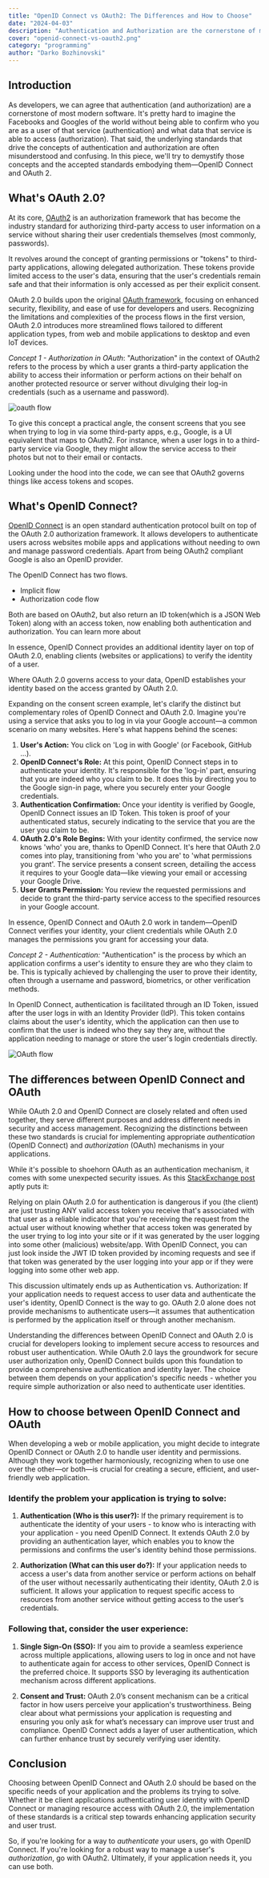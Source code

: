 ```yaml
---
title: "OpenID Connect vs OAuth2: The Differences and How to Choose"
date: "2024-04-03"
description: "Authentication and Authorization are the cornerstone of most modern software, but, these concepts are often misunderstood. In this blog we  try to demystify those concepts and the accepted standards embodying them, that is OpenID Connect and OAuth 2"
cover: "openid-connect-vs-oauth2.png"
category: "programming"
author: "Darko Bozhinovski"
---
```



## Introduction

As developers, we can agree that authentication (and authorization) are a cornerstone of most modern software. It's pretty hard to imagine the Facebooks and Googles of the world without being able to confirm who you are as a user of that service (authentication) and what data that service is able to access (authorization).
That said, the underlying standards that drive the concepts of authentication and authorization are often misunderstood and confusing. In this piece, we'll try to demystify those concepts and the accepted standards embodying them—OpenID Connect and OAuth 2.


## What's OAuth 2.0?


At its core, [OAuth2](https://oauth.net/2/) is an authorization framework that has become the industry standard for authorizing third-party access to user information on a service without sharing their user credentials themselves (most commonly, passwords).

It revolves around the concept of granting permissions or "tokens" to third-party applications, allowing delegated authorization. These tokens provide limited access to the user's data, ensuring that the user's credentials remain safe and that their information is only accessed as per their explicit consent.

OAuth 2.0 builds upon the original [OAuth framework](https://www.oauth.com/oauth2-servers/differences-between-oauth-1-2/), focusing on enhanced security, flexibility, and ease of use for developers and users. Recognizing the limitations and complexities of the process flows in the first version, OAuth 2.0 introduces more streamlined flows tailored to different application types, from web and mobile applications to desktop and even IoT devices.

*Concept 1 - Authorization in OAuth*: "Authorization" in the context of OAuth2 refers to the process by which a user grants a third-party application the ability to access their information or perform actions on their behalf on another protected resource or server without divulging their log-in credentials (such as a username and password).

![oauth flow](./oauth_flow.png)

To give this concept a practical angle, the consent screens that you see when trying to log in via some third-party apps, e.g., Google, is a UI equivalent that maps to OAuth2. For instance, when a user logs in to a third-party service via Google, they might allow the service access to their photos but not to their email or contacts.

Looking under the hood into the code, we can see that OAuth2 governs things like access tokens and scopes.


## What's OpenID Connect?

[OpenID Connect](https://openid.net/developers/how-connect-works/) is an open standard authentication protocol built on top of the OAuth 2.0 authorization framework. It allows developers to authenticate users across websites mobile apps and applications without needing to own and manage password credentials. Apart from being OAuth2 compliant Google is also an OpenID provider.

The OpenID Connect has two flows.
- Implicit flow
- Authorization code flow

Both are based on OAuth2, but also return an ID token(which is a JSON Web Token) along with an access token, now enabling both authentication and authorization. You can learn more about

In essence, OpenID Connect provides an additional identity layer on top of OAuth 2.0, enabling clients (websites or applications) to verify the identity of a user.

Where OAuth 2.0 governs access to your data, OpenID establishes your identity based on the access granted by OAuth 2.0.

Expanding on the consent screen example, let's clarify the distinct but complementary roles of OpenID Connect and OAuth 2.0. Imagine you're using a service that asks you to log in via your Google account—a common scenario on many websites. Here's what happens behind the scenes:

1. **User's Action:** You click on 'Log in with Google' (or Facebook, GitHub ...).
2. **OpenID Connect's Role:** At this point, OpenID Connect steps in to authenticate your identity. It's responsible for the 'log-in' part, ensuring that you are indeed who you claim to be. It does this by directing you to the Google sign-in page, where you securely enter your Google credentials.
3. **Authentication Confirmation:** Once your identity is verified by Google, OpenID Connect issues an ID Token. This token is proof of your authenticated status, securely indicating to the service that you are the user you claim to be.
4. **OAuth 2.0's Role Begins:** With your identity confirmed, the service now knows 'who' you are, thanks to OpenID Connect. It's here that OAuth 2.0 comes into play, transitioning from 'who you are' to 'what permissions you grant'. The service presents a consent screen, detailing the access it requires to your Google data—like viewing your email or accessing your Google Drive.
5. **User Grants Permission:** You review the requested permissions and decide to grant the third-party service access to the specified resources in your Google account.

In essence, OpenID Connect and OAuth 2.0 work in tandem—OpenID Connect verifies your identity, your client credentials while OAuth 2.0 manages the permissions you grant for accessing your data.

*Concept 2 - Authentication:* "Authentication" is the process by which an application confirms a user's identity to ensure they are who they claim to be. This is typically achieved by challenging the user to prove their identity, often through a username and password, biometrics, or other verification methods.

In OpenID Connect, authentication is facilitated through an ID Token, issued after the user logs in with an Identity Provider (IdP). This token contains claims about the user's identity, which the application can then use to confirm that the user is indeed who they say they are, without the application needing to manage or store the user's login credentials directly.


![OAuth flow](./openid_connect_flow.png)


## The differences between OpenID Connect and OAuth

While OAuth 2.0 and OpenID Connect are closely related and often used together, they serve different purposes and address different needs in security and access management. Recognizing the distinctions between these two standards is crucial for implementing appropriate *authentication* (OpenID Connect) and *authorization* (OAuth) mechanisms in your applications.

While it's possible to shoehorn OAuth as an authentication mechanism, it comes with some unexpected security issues. As this [StackExchange post](https://security.stackexchange.com/questions/37818/why-use-openid-connect-instead-of-plain-oauth2) aptly puts it:

Relying on plain OAuth 2.0 for authentication is dangerous if you (the client) are just trusting ANY valid access token you receive that's associated with that user as a reliable indicator that you're receiving the request from the actual user without knowing whether that access token was generated by the user trying to log into your site or if it was generated by the user logging into some other (malicious) website/app.
With OpenID Connect, you can just look inside the JWT ID token provided by incoming requests and see if that token was generated by the user logging into your app or if they were logging into some other web app.

This discussion ultimately ends up as Authentication vs. Authorization: If your application needs to request access to user data and authenticate the user's identity, OpenID Connect is the way to go. OAuth 2.0 alone does not provide mechanisms to authenticate users—it assumes that authentication is performed by the application itself or through another mechanism.

Understanding the differences between OpenID Connect and OAuth 2.0 is crucial for developers looking to implement secure access to resources and robust user authentication. While OAuth 2.0 lays the groundwork for secure user authorization only, OpenID Connect builds upon this foundation to provide a comprehensive authentication and identity layer. The choice between them depends on your application's specific needs - whether you require simple authorization or also need to authenticate user identities.

## How to choose between OpenID Connect and OAuth
When developing a web or mobile application, you might decide to integrate OpenID Connect or OAuth 2.0 to handle user identity and permissions. Although they work together harmoniously, recognizing when to use one over the other—or both—is crucial for creating a secure, efficient, and user-friendly web application.

### Identify the problem your application is trying to solve:

1. **Authentication (Who is this user?):** If the primary requirement is to authenticate the identity of your users - to know who is interacting with your application - you need OpenID Connect. It extends OAuth 2.0 by providing an authentication layer, which enables you to know the permissions and confirms the user's identity behind those permissions.

2. **Authorization (What can this user do?):** If your application needs to access a user's data from another service or perform actions on behalf of the user without necessarily authenticating their identity, OAuth 2.0 is sufficient. It allows your application to request specific access to resources from another service without getting access to the user’s credentials.

### Following that, consider the user experience:
1. **Single Sign-On (SSO):** If you aim to provide a seamless experience across multiple applications, allowing users to log in once and not have to authenticate again for access to other services, OpenID Connect is the preferred choice. It supports SSO by leveraging its authentication mechanism across different applications.

2. **Consent and Trust:** OAuth 2.0’s consent mechanism can be a critical factor in how users perceive your application's trustworthiness. Being clear about what permissions your application is requesting and ensuring you only ask for what’s necessary can improve user trust and compliance. OpenID Connect adds a layer of user authentication, which can further enhance trust by securely verifying user identity.

## Conclusion
Choosing between OpenID Connect and OAuth 2.0 should be based on the specific needs of your application and the problems its trying to solve. Whether it be client applications authenticating user identity with OpenID Connect or managing resource access with OAuth 2.0, the implementation of these standards is a critical step towards enhancing application security and user trust.

So, if you're looking for a way to *authenticate* your users, go with OpenID Connect. If you're looking for a robust way to manage a user's *authorization*, go with OAuth2. Ultimately, if your application needs it, you can use both.
